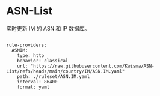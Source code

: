 
# ASN-List

实时更新 IM 的 ASN 和 IP 数据库。

<pre><code class="language-javascript">
rule-providers:
  ASNIM:
    type: http
    behavior: classical
    url: "https://raw.githubusercontent.com/Kwisma/ASN-List/refs/heads/main/country/IM/ASN.IM.yaml"
    path: ./ruleset/ASN.IM.yaml
    interval: 86400
    format: yaml
</code></pre>